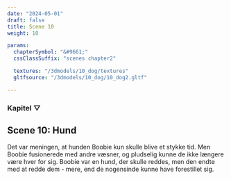 ```yaml
---
date: "2024-05-01"
draft: false
title: Scene 10
weight: 10

params:
  chapterSymbol: "&#9661;"
  cssClassSuffix: "scenes chapter2"

  textures: "/3dmodels/10_dog/textures"
  gltfsource: "/3dmodels/10_dog/10_dog2.gltf"

---
```

### Kapitel &#9661;
## Scene 10: Hund
<canvas id="c"></canvas>

Det var meningen, at hunden Boobie kun skulle blive et stykke tid. Men Boobie fusionerede med andre væsner, og pludselig kunne de ikke længere være hver for sig. Boobie var en hund, der skulle reddes, men den endte med at redde dem - mere, end de nogensinde kunne have forestillet sig.
